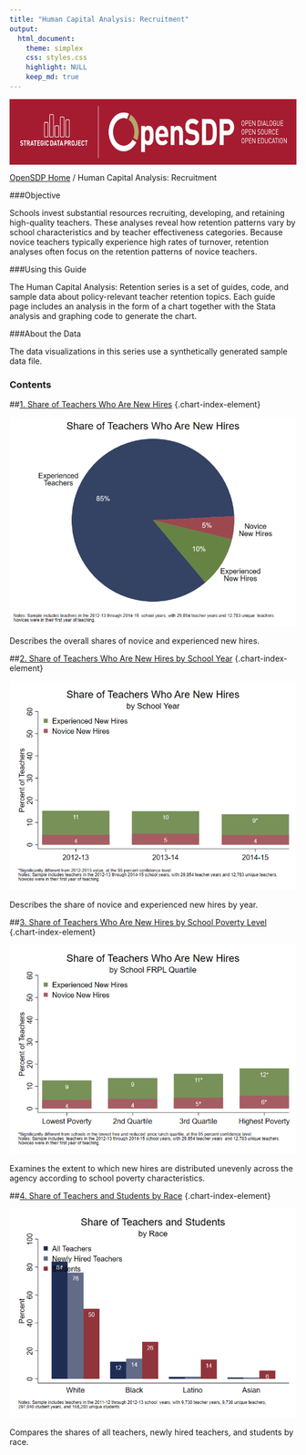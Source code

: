 ```yaml
---
title: "Human Capital Analysis: Recruitment"
output: 
  html_document:
    theme: simplex
    css: styles.css
    highlight: NULL
    keep_md: true
---
```


<div class="navbar navbar-default navbar-fixed-top" id="logo">
<div class="container">
<img src="OpenSDP-Banner_crimson.jpg" style="display: block; margin: 0 auto; height: 115px;">
</div>
</div>

[OpenSDP Home]()  /  Human Capital Analysis: Recruitment

###Objective

Schools invest substantial resources recruiting, developing, and retaining high-quality teachers. These analyses reveal how retention patterns vary by school characteristics and by teacher effectiveness categories. Because novice teachers typically experience high rates of turnover, retention analyses often focus on the retention patterns of novice teachers.

###Using this Guide

The Human Capital Analysis: Retention series is a set of guides, code, and sample data about policy-relevant teacher retention topics. Each guide page includes an analysis in the form of a chart together with the Stata analysis and graphing code to generate the chart.

###About the Data

The data visualizations in this series use a synthetically generated sample data file.

### Contents

##[1. Share of Teachers Who Are New Hires](Share_of_Teachers_Who_Are_New_Hires.html) {.chart-index-element}

[![](Share_of_Teachers_Who_Are_New_Hires.png)](Share_of_Teachers_Who_Are_New_Hires.html)

Describes the overall shares of novice and experienced new hires.

##[2. Share of Teachers Who Are New Hires by School Year](Share_of_Teachers_Who_Are_New_Hires_by_School_Year.html) {.chart-index-element}

[![](Share_of_Teachers_Who_Are_New_Hires_by_School_Year.png)](Share_of_Teachers_Who_Are_New_Hires_by_School_Year.html)

Describes the share of novice and experienced new hires by year.

##[3. Share of Teachers Who Are New Hires by School Poverty Level](Share_of_Teachers_Who_Are_New_Hires_by_School_Poverty_Level.html) {.chart-index-element}

[![](Share_of_Teachers_Who_Are_New_Hires_by_School_Poverty_Level.png)](Share_of_Teachers_Who_Are_New_Hires_by_School_Poverty_Level.html)

Examines the extent to which new hires are distributed unevenly across the agency according to school poverty characteristics.

##[4. Share of Teachers and Students by Race](Share_of_Teachers_and_Students_by_Race.html) {.chart-index-element}

[![](Share_of_Teachers_and_Students_by_Race.png)](Share_of_Teachers_and_Students_by_Race.html)

Compares the shares of all teachers, newly hired teachers, and students by race.
